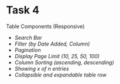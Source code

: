 # Task 4 

Table Components (Responsive)

- *Search Bar*
- *Filter (by Date Added, Column)*
- *Pagination*
- *Display Page Limit (10, 25, 50, 100)*
- *Column Sorting (ascending, descending)*
- *Showing x of n entries*
- *Collapsible and expandable table row*